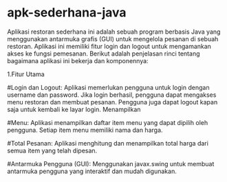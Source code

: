 # apk-sederhana-java

Aplikasi restoran sederhana ini adalah sebuah program berbasis Java yang menggunakan antarmuka grafis (GUI) untuk mengelola pesanan di sebuah restoran. Aplikasi ini memiliki fitur login dan logout untuk mengamankan akses ke fungsi pemesanan. Berikut adalah penjelasan rinci tentang bagaimana aplikasi ini bekerja dan komponennya:

1.Fitur Utama

#Login dan Logout: Aplikasi memerlukan pengguna untuk login dengan username dan password. Jika login berhasil, 
pengguna dapat mengakses menu restoran dan membuat pesanan. Pengguna juga dapat logout kapan saja untuk kembali ke layar login.
Menampilkan

#Menu: Aplikasi menampilkan daftar item menu yang dapat dipilih oleh pengguna. Setiap item menu memiliki nama dan harga.

#Total Pesanan: Aplikasi menghitung dan menampilkan total harga dari semua item yang telah dipesan.

#Antarmuka Pengguna (GUI): Menggunakan javax.swing untuk membuat antarmuka pengguna yang interaktif dan mudah digunakan.
